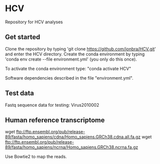# HCV
Repository for HCV analyses

## Get started
Clone the repository by typing 'git clone https://github.com/jonbra/HCV.git' and enter the HCV directory.
Create the conda environment by typing 'conda env create --file environment.yml' (you only do this once).
 
To activate the conda environment type: "conda activate HCV"

Software dependencies described in the file "environment.yml".

## Test data
Fastq sequence data for testing: Virus2010002

## Human reference transcriptome
wget ftp://ftp.ensembl.org/pub/release-89/fasta/homo_sapiens/cdna/Homo_sapiens.GRCh38.cdna.all.fa.gz
wget ftp://ftp.ensembl.org/pub/release-89/fasta/homo_sapiens/ncrna/Homo_sapiens.GRCh38.ncrna.fa.gz

Use Bowtie2 to map the reads.
